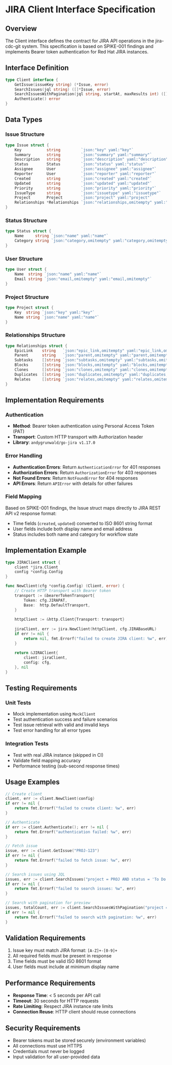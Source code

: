 # JIRA Client Interface Specification

## Overview

The Client interface defines the contract for JIRA API operations in the jira-cdc-git system. This specification is based on SPIKE-001 findings and implements Bearer token authentication for Red Hat JIRA instances.

## Interface Definition

```go
type Client interface {
    GetIssue(issueKey string) (*Issue, error)
    SearchIssues(jql string) ([]*Issue, error)
    SearchIssuesWithPagination(jql string, startAt, maxResults int) ([]*Issue, int, error)
    Authenticate() error
}
```

## Data Types

### Issue Structure

```go
type Issue struct {
    Key           string         `json:"key" yaml:"key"`
    Summary       string         `json:"summary" yaml:"summary"`
    Description   string         `json:"description" yaml:"description"`
    Status        Status         `json:"status" yaml:"status"`
    Assignee      User           `json:"assignee" yaml:"assignee"`
    Reporter      User           `json:"reporter" yaml:"reporter"`
    Created       string         `json:"created" yaml:"created"`
    Updated       string         `json:"updated" yaml:"updated"`
    Priority      string         `json:"priority" yaml:"priority"`
    IssueType     string         `json:"issuetype" yaml:"issuetype"`
    Project       Project        `json:"project" yaml:"project"`
    Relationships *Relationships `json:"relationships,omitempty" yaml:"relationships,omitempty"`
}
```

### Status Structure

```go
type Status struct {
    Name     string `json:"name" yaml:"name"`
    Category string `json:"category,omitempty" yaml:"category,omitempty"`
}
```

### User Structure

```go
type User struct {
    Name  string `json:"name" yaml:"name"`
    Email string `json:"email,omitempty" yaml:"email,omitempty"`
}
```

### Project Structure

```go
type Project struct {
    Key  string `json:"key" yaml:"key"`
    Name string `json:"name" yaml:"name"`
}
```

### Relationships Structure

```go
type Relationships struct {
    EpicLink    string   `json:"epic_link,omitempty" yaml:"epic_link,omitempty"`
    Parent      string   `json:"parent,omitempty" yaml:"parent,omitempty"`
    Subtasks    []string `json:"subtasks,omitempty" yaml:"subtasks,omitempty"`
    Blocks      []string `json:"blocks,omitempty" yaml:"blocks,omitempty"`
    Clones      []string `json:"clones,omitempty" yaml:"clones,omitempty"`
    Duplicates  []string `json:"duplicates,omitempty" yaml:"duplicates,omitempty"`
    Relates     []string `json:"relates,omitempty" yaml:"relates,omitempty"`
}
```

## Implementation Requirements

### Authentication
- **Method**: Bearer token authentication using Personal Access Token (PAT)
- **Transport**: Custom HTTP transport with Authorization header
- **Library**: `andygrunwald/go-jira v1.17.0`

### Error Handling
- **Authentication Errors**: Return `AuthenticationError` for 401 responses
- **Authorization Errors**: Return `AuthorizationError` for 403 responses
- **Not Found Errors**: Return `NotFoundError` for 404 responses
- **API Errors**: Return `APIError` with details for other failures

### Field Mapping
Based on SPIKE-001 findings, the Issue struct maps directly to JIRA REST API v2 response format:
- Time fields (`created`, `updated`) converted to ISO 8601 string format
- User fields include both display name and email address
- Status includes both name and category for workflow state

## Implementation Example

```go
type JIRAClient struct {
    client *jira.Client
    config *config.Config
}

func NewClient(cfg *config.Config) (Client, error) {
    // Create HTTP transport with Bearer token
    transport := &bearerTokenTransport{
        Token: cfg.JIRAPAT,
        Base:  http.DefaultTransport,
    }
    
    httpClient := &http.Client{Transport: transport}
    
    jiraClient, err := jira.NewClient(httpClient, cfg.JIRABaseURL)
    if err != nil {
        return nil, fmt.Errorf("failed to create JIRA client: %w", err)
    }
    
    return &JIRAClient{
        client: jiraClient,
        config: cfg,
    }, nil
}
```

## Testing Requirements

### Unit Tests
- Mock implementation using `MockClient`
- Test authentication success and failure scenarios
- Test issue retrieval with valid and invalid keys
- Test error handling for all error types

### Integration Tests
- Test with real JIRA instance (skipped in CI)
- Validate field mapping accuracy
- Performance testing (sub-second response times)

## Usage Examples

```go
// Create client
client, err := client.NewClient(config)
if err != nil {
    return fmt.Errorf("failed to create client: %w", err)
}

// Authenticate
if err := client.Authenticate(); err != nil {
    return fmt.Errorf("authentication failed: %w", err)
}

// Fetch issue
issue, err := client.GetIssue("PROJ-123")
if err != nil {
    return fmt.Errorf("failed to fetch issue: %w", err)
}

// Search issues using JQL
issues, err := client.SearchIssues("project = PROJ AND status = 'To Do'")
if err != nil {
    return fmt.Errorf("failed to search issues: %w", err)
}

// Search with pagination for preview
issues, totalCount, err := client.SearchIssuesWithPagination("project = PROJ", 0, 50)
if err != nil {
    return fmt.Errorf("failed to search with pagination: %w", err)
}
```

## Validation Requirements

1. Issue key must match JIRA format: `[A-Z]+-[0-9]+`
2. All required fields must be present in response
3. Time fields must be valid ISO 8601 format
4. User fields must include at minimum display name

## Performance Requirements

- **Response Time**: < 5 seconds per API call
- **Timeout**: 30 seconds for HTTP requests
- **Rate Limiting**: Respect JIRA instance rate limits
- **Connection Reuse**: HTTP client should reuse connections

## Security Requirements

- Bearer tokens must be stored securely (environment variables)
- All connections must use HTTPS
- Credentials must never be logged
- Input validation for all user-provided data